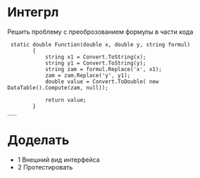 # Интегрл
Решить проблему с преоброзованием формулы в части кода 
````
 static double Function(double x, double y, string formul)
        {
            string x1 = Convert.ToString(x);
            string y1 = Convert.ToString(y);
            string zam = formul.Replace('x', x1);
            zam = zam.Replace('y', y1);
            double value = Convert.ToDouble( new DataTable().Compute(zam, null));  

            return value;
        }
___
````
# Доделать
* 1 Внешний вид интерфейса
* 2 Протестировать 
